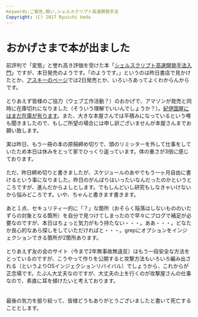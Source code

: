 ```yaml
---
Keywords:ご報告,眠い,シェルスクリプト高速開発手法
Copyright: (C) 2017 Ryuichi Ueda
---
```


# おかげさまで本が出ました
前評判で「変態」と誉れ高き評価を受けた本「<a href="http://blog.ueda.asia/?page_id=3237" title="シェルスクリプト高速開発手法入門" target="_blank">シェルスクリプト高速開発手法入門</a>」ですが、本日発売のようです。「のようです。」というのは昨日書店で見かけたとか、<a href="http://ascii.asciimw.jp/books/books/detail/978-4-04-866068-6.shtml" target="_blank">アスキーのページ</a>では2日発売とか、いろいろあってよくわからんからです。<br />
<br />
とりあえず皆様のご協力（ウェブ工作活動？）のおかげで、アマゾンが発売と同時に在庫切れになりました（そういう理解でいいんでしょうか？）。<a href="http://www.kinokuniya.co.jp/f/dsg-01-9784048660686" target="_blank">紀伊国屋にはまだ在庫が有ります</a>。また、大きな本屋さんでは平積みになっているという噂も聞きましたので、もしご所望の場合には申し訳ございませんが本屋さんまでお願い致します。<br />
<br />
実は昨日、もう一冊の本の原稿締め切りで、頭のリミッターを外して仕事をしていたため本日は休みをとって家でひっくり返っています。体の重さが3倍に感じております。<br />
<br />
ただ、昨日締め切りと書きましたが、スケジュールのあやでもう一ヶ月自由に書けるという事になりました。昨日のがんばりはいったいなんだったのかというところですが、進んだからよしとします。でもしんどいし研究もしなきゃいけないから悩みどころです。いや、ちゃんと書きます書きます。<br />
<br />
あと１点、セキュリティー的に「？」な箇所（おそらく陥落はしないもののいたずらの対象となる箇所）を自分で見つけてしまったので早々にブログで補足が必要なのですが、本日はちょっと気力がもう持たない・・・。ああ・・・。どなたか良心的なあら探しをしていただければと・・・。grepにオプションをインジェクションできる箇所が2箇所あります。<br />
<br />
とりあえず友の会のサイト（今まで2年無事故無違反）はもう一段安全な方法をとっているのですが、こうやって作りを公開すると攻撃方法もいろいろ編み出される（というよりOSインジェクションリバイバル）でしょうから、これからが正念場です。たぶん大丈夫なのですが、大丈夫の上を行くのが攻撃屋さんの仕事なので、素直に耳を傾けたいと考えております。<br />
<br />
<br />
最後の気力を振り絞って、皆様どうもありがとうございましたと書いて死亡することとします。
